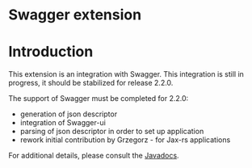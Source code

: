 Swagger extension
=================

Introduction
============

This extension is an integration with Swagger.
This integration is still in progress, it should be stabilized for release 2.2.0.

The support of Swagger must be completed for 2.2.0:

* generation of json descriptor
* integration of Swagger-ui
* parsing of json descriptor in order to set up application
* rework initial contribution by Grzegorz - for Jax-rs applications


For additional details, please consult the
[Javadocs](javadocs://jse/ext/org/restlet/ext/swagger/package-summary.html).

